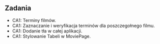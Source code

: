 ## Zadania

- CA1: Terminy filmów.
- CA1: Zaznaczanie i weryfikacja terminów dla poszczegołnego filmu.
- CA1: Dodanie tła w całej aplikacji.
- CA1: Stylowanie Tabeli w MoviePage. 
